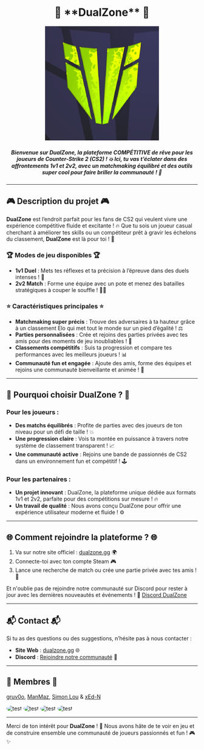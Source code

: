 <h1 align="center"> 🌟 **DualZone** 🌟 </h1>


<p align="center"><a href="https://dualzone.gg" target="_blank"><img src="./logo.png" alt="next.js" width="300" height="300" /></a></p>


<h5 align="center">  Bienvenue sur DualZone, la plateforme COMPÉTITIVE de rêve pour les joueurs de Counter-Strike 2 (CS2) ! 💥 Ici, tu vas t’éclater dans des affrontements 1v1 et 2v2, avec un matchmaking équilibré et des outils super cool pour faire briller la communauté ! 🌟 </h5>

---

## 🎮 **Description du projet** 🎮

**DualZone** est l’endroit parfait pour les fans de CS2 qui veulent vivre une expérience compétitive fluide et excitante ! 🔥 Que tu sois un joueur casual cherchant à améliorer tes skills ou un compétiteur prêt à gravir les échelons du classement, **DualZone** est là pour toi ! 💪

### 🏆 **Modes de jeu disponibles** 🏆
- **1v1 Duel** : Mets tes réflexes et ta précision à l’épreuve dans des duels intenses ! 🎯
- **2v2 Match** : Forme une équipe avec un pote et menez des batailles stratégiques à couper le souffle ! 🤜🤛

### ⭐ **Caractéristiques principales** ⭐
- **Matchmaking super précis** : Trouve des adversaires à ta hauteur grâce à un classement Elo qui met tout le monde sur un pied d’égalité ! ⚖️
- **Parties personnalisées** : Crée et rejoins des parties privées avec tes amis pour des moments de jeu inoubliables ! 🎉
- **Classements compétitifs** : Suis ta progression et compare tes performances avec les meilleurs joueurs ! 📊
- **Communauté fun et engagée** : Ajoute des amis, forme des équipes et rejoins une communauté bienveillante et animée ! 🤩

---

## 🚀 **Pourquoi choisir DualZone ?** 🚀

### Pour les joueurs :
- **Des matchs équilibrés** : Profite de parties avec des joueurs de ton niveau pour un défi de taille ! 💥
- **Une progression claire** : Vois ta montée en puissance à travers notre système de classement transparent ! 📈
- **Une communauté active** : Rejoins une bande de passionnés de CS2 dans un environnement fun et compétitif ! 🕹️

### Pour les partenaires :
- **Un projet innovant** : DualZone, la plateforme unique dédiée aux formats 1v1 et 2v2, parfaite pour des compétitions sur mesure ! 🔥
- **Un travail de qualité** : Nous avons conçu DualZone pour offrir une expérience utilisateur moderne et fluide ! ⚙️

---

## 🌐 **Comment rejoindre la plateforme ?** 🌐

1. Va sur notre site officiel : [dualzone.gg](https://dualzone.gg) 🌍
2. Connecte-toi avec ton compte Steam 🎮
3. Lance une recherche de match ou crée une partie privée avec tes amis ! 🙌

Et n'oublie pas de rejoindre notre communauté sur Discord pour rester à jour avec les dernières nouveautés et événements ! 🎉 [Discord DualZone](https://discord.gg/NUejqEbYq4)

---

## 📬 **Contact** 📬

Si tu as des questions ou des suggestions, n’hésite pas à nous contacter :

- **Site Web** : [dualzone.gg](https://dualzone.gg) 🌐
- **Discord** : [Rejoindre notre communauté](https://discord.gg/NUejqEbYq4) 💬

---

## 👥 **Membres** 👥

[gruv0o](https://github.com/gruv0o), [ManMaz](https://github.com/ManMazFr), [Simon Lou](https://github.com/SimonLou-Dev) & [xEd-N](https://github.com/xEd-N)

<a src="https://github.com/gruv0o"><img src="https://avatars.githubusercontent.com/u/122018214?v=4" alt="test" width="50px" style="border-radius: 50%"  /> </a>
<a src="https://github.com/gruv0o"><img src="https://avatars.githubusercontent.com/u/139132345?v=4" alt="test" width="50px" style="border-radius: 50%"  /> </a>
<a src="https://github.com/gruv0o"><img src="https://avatars.githubusercontent.com/u/36455117?v=4" alt="test" width="50px" style="border-radius: 50%"  /> </a>
<a src="https://github.com/gruv0o"><img src="https://avatars.githubusercontent.com/u/65870307?v=4" alt="test" width="50px" style="border-radius: 50%"  /> </a>



---

Merci de ton intérêt pour **DualZone** ! 🙏 Nous avons hâte de te voir en jeu et de construire ensemble une communauté de joueurs passionnés et fun ! 🎮✨
